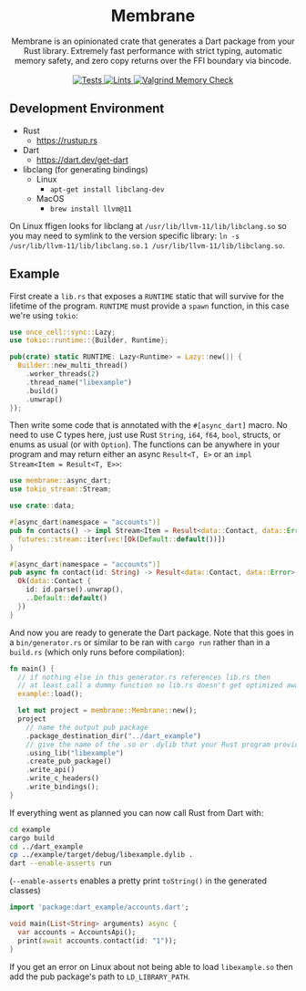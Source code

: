<h1 align="center">Membrane</h1>
<div align="center">
  Membrane is an opinionated crate that generates a Dart package from your Rust library. Extremely fast performance with strict typing, automatic memory safety, and zero copy returns over the FFI boundary via bincode.
</div>

<br />

<div align="center">
  <a href="https://github.com/jerel/membrane">
    <img src="https://github.com/jerel/membrane/workflows/Tests/badge.svg"
      alt="Tests" />
  </a>
  <a href="https://github.com/jerel/membrane">
    <img src="https://github.com/jerel/membrane/workflows/Clippy%20%26%20Format/badge.svg"
      alt="Lints" />
  </a>
  <a href="https://github.com/jerel/membrane">
    <img src="https://github.com/jerel/membrane/workflows/Valgrind%20Memory%20Check/badge.svg"
      alt="Valgrind Memory Check" />
  </a>
</div>

## Development Environment

* Rust
  * https://rustup.rs
* Dart
  * https://dart.dev/get-dart
* libclang (for generating bindings)
  * Linux
    * `apt-get install libclang-dev`
  * MacOS
    * `brew install llvm@11`

On Linux ffigen looks for libclang at `/usr/lib/llvm-11/lib/libclang.so` so you may need to symlink to the version specific library: `ln -s /usr/lib/llvm-11/lib/libclang.so.1 /usr/lib/llvm-11/lib/libclang.so`.

## Example

First create a `lib.rs` that exposes a `RUNTIME` static that will survive for the lifetime of the program. `RUNTIME` must provide a `spawn` function, in this case we're using `tokio`:
``` rust
use once_cell::sync::Lazy;
use tokio::runtime::{Builder, Runtime};

pub(crate) static RUNTIME: Lazy<Runtime> = Lazy::new(|| {
  Builder::new_multi_thread()
    .worker_threads(2)
    .thread_name("libexample")
    .build()
    .unwrap()
});
```

Then write some code that is annotated with the `#[async_dart]` macro. No need to use C types here, just use Rust `String`, `i64`, `f64`, `bool`, structs, or enums as usual (or with `Option`). The functions can be anywhere in your program and may return either an async `Result<T, E>` or an `impl Stream<Item = Result<T, E>>`:

``` rust
use membrane::async_dart;
use tokio_stream::Stream;

use crate::data;

#[async_dart(namespace = "accounts")]
pub fn contacts() -> impl Stream<Item = Result<data::Contact, data::Error>> {
  futures::stream::iter(vec![Ok(Default::default())])
}

#[async_dart(namespace = "accounts")]
pub async fn contact(id: String) -> Result<data::Contact, data::Error> {
  Ok(data::Contact {
    id: id.parse().unwrap(),
    ..Default::default()
  })
}
```

And now you are ready to generate the Dart package. Note that this goes in a `bin/generator.rs` or similar to be ran with `cargo run` rather than in a `build.rs` (which only runs before compilation):

``` rust
fn main() {
  // if nothing else in this generator.rs references lib.rs then
  // at least call a dummy function so lib.rs doesn't get optimized away
  example::load();

  let mut project = membrane::Membrane::new();
  project
    // name the output pub package
    .package_destination_dir("../dart_example")
    // give the name of the .so or .dylib that your Rust program provides
    .using_lib("libexample")
    .create_pub_package()
    .write_api()
    .write_c_headers()
    .write_bindings();
}
```

If everything went as planned you can now call Rust from Dart with:

``` bash
cd example
cargo build
cd ../dart_example
cp ../example/target/debug/libexample.dylib .
dart --enable-asserts run
```
(`--enable-asserts` enables a pretty print `toString()` in the generated classes)

``` dart
import 'package:dart_example/accounts.dart';

void main(List<String> arguments) async {
  var accounts = AccountsApi();
  print(await accounts.contact(id: "1"));
}
```

If you get an error on Linux about not being able to load `libexample.so` then add the pub package's path to `LD_LIBRARY_PATH`.

